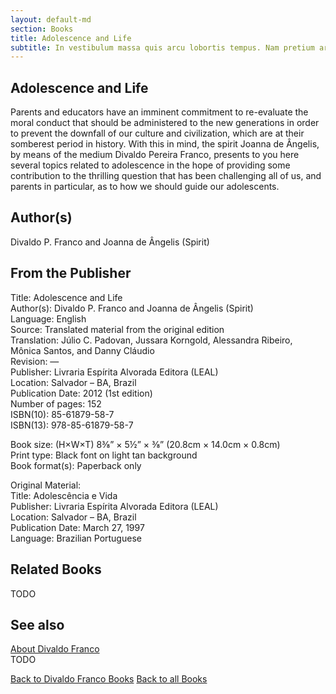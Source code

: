 ```yaml
---
layout: default-md
section: Books
title: Adolescence and Life
subtitle: In vestibulum massa quis arcu lobortis tempus. Nam pretium arcu in odio vulputate luctus.
---
```


## Adolescence and Life

Parents and educators have an imminent commitment to re-evaluate the moral conduct that should be administered to the new generations in order to prevent the downfall of our culture and civilization, which are at their somberest period in history. With this in mind, the spirit Joanna de Ângelis, by means of the medium Divaldo Pereira Franco, presents to you here several topics related to adolescence in the hope of providing some contribution to the thrilling question that has been challenging all of us, and parents in particular, as to how we should guide our adolescents.

## Author(s)
Divaldo P. Franco and Joanna de Ângelis (Spirit)

## From the Publisher
Title: 	Adolescence and Life  
Author(s): 	Divaldo P. Franco and Joanna de Ângelis (Spirit)  
Language: 	English  
Source: 	Translated material from the original edition  
Translation: 	Júlio C. Padovan, Jussara Korngold, Alessandra Ribeiro, Mônica Santos,   and Danny Cláudio  
Revision: 	—  
Publisher: 	Livraria Espírita Alvorada Editora (LEAL)  
Location: 	Salvador – BA, Brazil  
Publication Date: 	2012 (1st edition)  
Number of pages: 	152  
ISBN(10): 	85-61879-58-7  
ISBN(13): 	978-85-61879-58-7  
  
Book size: (H×W×T) 	8⅜” × 5½” × ⅜” (20.8cm × 14.0cm × 0.8cm)  
Print type: 	Black font on light tan background  
Book format(s): 	Paperback only  
  
Original Material: 	  
Title: 	Adolescência e Vida  
Publisher: 	Livraria Espírita Alvorada Editora (LEAL)  
Location: 	Salvador – BA, Brazil  
Publication Date: 	March 27, 1997  
Language: 	Brazilian Portuguese  


## Related Books
TODO

## See also
[About Divaldo Franco](/profile/divaldo-franco)  
TODO


<a href="/books/divaldo-franco" class="button">Back to Divaldo Franco Books</a>
<a href="/books" class="button">Back to all Books</a>


